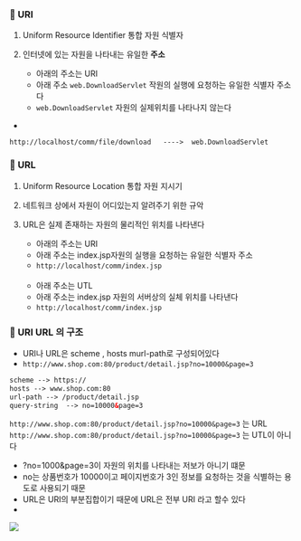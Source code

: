 ### 🔸 URI

1. Uniform Resource Identifier 통합 자원 식별자
2. 인터넷에 있는 자원을 나타내는 유일한 **주소**

    - 아래의 주소는 URI
    - 아래 주소 ```web.DownloadServlet``` 작원의 실행에 요청하는 유일한 식별자 주소다
    - ```web.DownloadServlet``` 자원의 실제위치를 나타나지 않는다

-

```
http://localhost/comm/file/download   ---->  web.DownloadServlet
```

### 🔸 URL

1. Uniform Resource Location 통합 자원 지시기
2. 네트워크 상에서 자원이 어디있는지 알려주기 위한 규악
3. URL은 실제 존재하는 자원의 물리적인 위치를 나타낸다

    - 아래의 주소는 URI
    - 아래 주소는 index.jsp자원의 실행을 요청하는 유일한 식별자 주소
    - ```http://localhost/comm/index.jsp```
      <BR><BR>
    - 아래 주소는 UTL
    - 아래 주소는 index.jsp 자원의 서버상의 실체 위치를 나타낸다
    - ```http://localhost/comm/index.jsp```

### 🔹 URI URL 의 구조

- URI나 URL은 scheme , hosts murl-path로 구성되어있다
- ```http://www.shop.com:80/product/detail.jsp?no=10000&page=3```

```html
scheme --> https://
hosts --> www.shop.com:80
url-path --> /product/detail.jsp
query-string  --> no=10000&page=3
```

```http://www.shop.com:80/product/detail.jsp?no=10000&page=3``` 는 URL
```http://www.shop.com:80/product/detail.jsp?no=10000&page=3``` 는 UTL이 아니다

- ?no=1000&page=3이 자원의 위치를 나타내는 저보가 아니기 떄문
- no는 상품번호가 10000이고 페이지번호가 3인 정보를 요청하는 것을 식별하는 용도로 사용되기 때문
- URL은 URI의 부분집합이기 때문에 URL은 전부 URI 라고 할수 있다
-

<img src="https://github.com/gi-dor/HTA_Eclipse/assets/86302876/5a30b2d6-2674-42c7-a73f-54eb242ccd79"/>